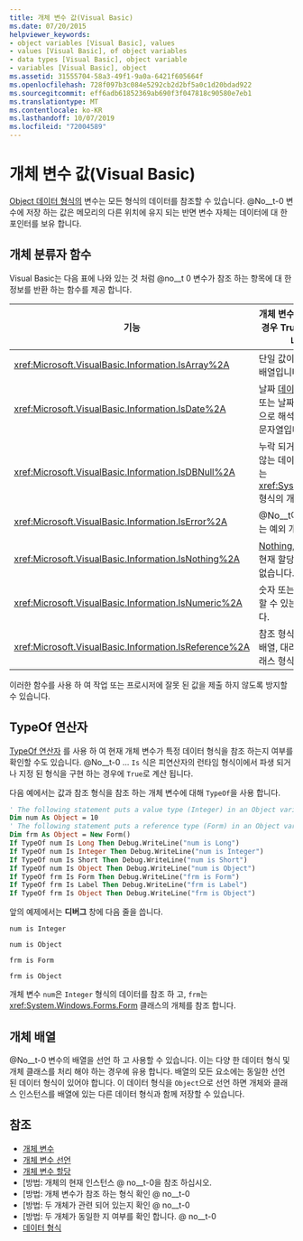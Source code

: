 ```yaml
---
title: 개체 변수 값(Visual Basic)
ms.date: 07/20/2015
helpviewer_keywords:
- object variables [Visual Basic], values
- values [Visual Basic], of object variables
- data types [Visual Basic], object variable
- variables [Visual Basic], object
ms.assetid: 31555704-58a3-49f1-9a0a-6421f605664f
ms.openlocfilehash: 728f097b3c084e5292cb2d2bf5a0c1d20bdad922
ms.sourcegitcommit: eff6adb61852369ab690f3f047818c90580e7eb1
ms.translationtype: MT
ms.contentlocale: ko-KR
ms.lasthandoff: 10/07/2019
ms.locfileid: "72004589"
---
```

# <a name="object-variable-values-visual-basic"></a>개체 변수 값(Visual Basic)
[Object 데이터 형식의](../../../../visual-basic/language-reference/data-types/object-data-type.md) 변수는 모든 형식의 데이터를 참조할 수 있습니다. @No__t-0 변수에 저장 하는 값은 메모리의 다른 위치에 유지 되는 반면 변수 자체는 데이터에 대 한 포인터를 보유 합니다.  
  
## <a name="object-classifier-functions"></a>개체 분류자 함수  
 Visual Basic는 다음 표에 나와 있는 것 처럼 @no__t 0 변수가 참조 하는 항목에 대 한 정보를 반환 하는 함수를 제공 합니다.  
  
|기능|개체 변수가 참조 하는 경우 True를 반환 합니다.|  
|--------------|---------------------------------------------------|  
|<xref:Microsoft.VisualBasic.Information.IsArray%2A>|단일 값이 아닌 값의 배열입니다.|  
|<xref:Microsoft.VisualBasic.Information.IsDate%2A>|날짜 [데이터 형식](../../../../visual-basic/language-reference/data-types/date-data-type.md) 값 또는 날짜 및 시간 값으로 해석 될 수 있는 문자열입니다.|  
|<xref:Microsoft.VisualBasic.Information.IsDBNull%2A>|누락 되거나 존재 하지 않는 데이터를 나타내는 <xref:System.DBNull> 형식의 개체입니다.|  
|<xref:Microsoft.VisualBasic.Information.IsError%2A>|@No__t에서 파생 되는 예외 개체입니다.|  
|<xref:Microsoft.VisualBasic.Information.IsNothing%2A>|[Nothing](../../../../visual-basic/language-reference/nothing.md), 즉 변수에 현재 할당 된 개체가 없습니다.|  
|<xref:Microsoft.VisualBasic.Information.IsNumeric%2A>|숫자 또는 숫자로 해석할 수 있는 문자열입니다.|  
|<xref:Microsoft.VisualBasic.Information.IsReference%2A>|참조 형식 (예: 문자열, 배열, 대리자 또는 클래스 형식)|  
  
 이러한 함수를 사용 하 여 작업 또는 프로시저에 잘못 된 값을 제출 하지 않도록 방지할 수 있습니다.  
  
## <a name="typeof-operator"></a>TypeOf 연산자  
 [TypeOf 연산자](../../../../visual-basic/language-reference/operators/typeof-operator.md) 를 사용 하 여 현재 개체 변수가 특정 데이터 형식을 참조 하는지 여부를 확인할 수도 있습니다. @No__t-0 ... `Is` 식은 피연산자의 런타임 형식이에서 파생 되거나 지정 된 형식을 구현 하는 경우에 `True`로 계산 됩니다.  
  
 다음 예에서는 값과 참조 형식을 참조 하는 개체 변수에 대해 `TypeOf`을 사용 합니다.  
  
```vb  
' The following statement puts a value type (Integer) in an Object variable.  
Dim num As Object = 10  
' The following statement puts a reference type (Form) in an Object variable.  
Dim frm As Object = New Form()  
If TypeOf num Is Long Then Debug.WriteLine("num is Long")  
If TypeOf num Is Integer Then Debug.WriteLine("num is Integer")  
If TypeOf num Is Short Then Debug.WriteLine("num is Short")  
If TypeOf num Is Object Then Debug.WriteLine("num is Object")  
If TypeOf frm Is Form Then Debug.WriteLine("frm is Form")  
If TypeOf frm Is Label Then Debug.WriteLine("frm is Label")  
If TypeOf frm Is Object Then Debug.WriteLine("frm is Object")  
```  
  
 앞의 예제에서는 **디버그** 창에 다음 줄을 씁니다.  
  
 `num is Integer`  
  
 `num is Object`  
  
 `frm is Form`  
  
 `frm is Object`  
  
 개체 변수 `num`은 `Integer` 형식의 데이터를 참조 하 고, `frm`는 <xref:System.Windows.Forms.Form> 클래스의 개체를 참조 합니다.  
  
## <a name="object-arrays"></a>개체 배열  
 @No__t-0 변수의 배열을 선언 하 고 사용할 수 있습니다. 이는 다양 한 데이터 형식 및 개체 클래스를 처리 해야 하는 경우에 유용 합니다. 배열의 모든 요소에는 동일한 선언 된 데이터 형식이 있어야 합니다. 이 데이터 형식을 `Object`으로 선언 하면 개체와 클래스 인스턴스를 배열에 있는 다른 데이터 형식과 함께 저장할 수 있습니다.  
  
## <a name="see-also"></a>참조

- [개체 변수](../../../../visual-basic/programming-guide/language-features/variables/object-variables.md)
- [개체 변수 선언](../../../../visual-basic/programming-guide/language-features/variables/object-variable-declaration.md)
- [개체 변수 할당](../../../../visual-basic/programming-guide/language-features/variables/object-variable-assignment.md)
- [방법: 개체의 현재 인스턴스 @ no__t-0을 참조 하십시오.
- [방법: 개체 변수가 참조 하는 형식 확인 @ no__t-0
- [방법: 두 개체가 관련 되어 있는지 확인 @ no__t-0
- [방법: 두 개체가 동일한 지 여부를 확인 합니다. @ no__t-0
- [데이터 형식](../../../../visual-basic/programming-guide/language-features/data-types/index.md)
